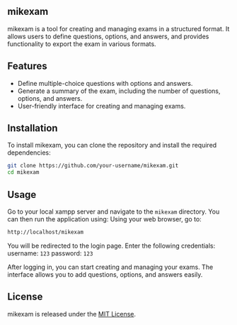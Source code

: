 ## mikexam
mikexam is a tool for creating and managing exams in a structured format. It allows users to define questions, options, and answers, and provides functionality to export the exam in various formats.

## Features
- Define multiple-choice questions with options and answers.
- Generate a summary of the exam, including the number of questions, options, and answers.
- User-friendly interface for creating and managing exams.
## Installation
To install mikexam, you can clone the repository and install the required dependencies:
```bash
git clone https://github.com/your-username/mikexam.git
cd mikexam
```
## Usage
Go to your local xampp server and navigate to the `mikexam` directory. You can then run the application using:
Using your web browser, go to:
``` bash
http://localhost/mikexam
```
You will be redirected to the login page. Enter the following credentials:
username: `123`
password: `123`

After logging in, you can start creating and managing your exams. The interface allows you to add questions, options, and answers easily.

## License
mikexam is released under the [MIT License](LICENSE).
